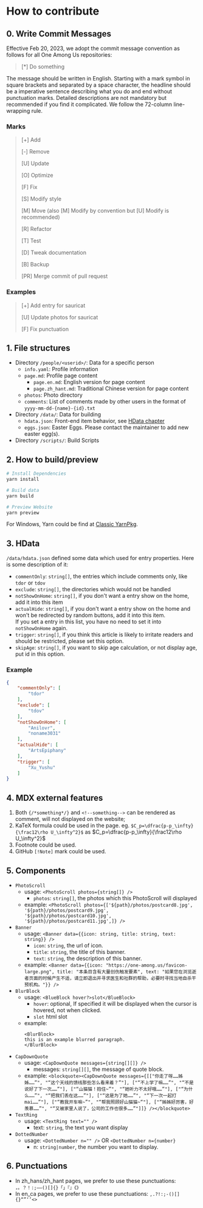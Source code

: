 
# How to contribute

## 0. Write Commit Messages

Effective Feb 20, 2023, we adopt the commit message convention as follows for all One Among Us repositories:

> [*] Do something

The message should be written in English. Starting with a mark symbol in square brackets and separated by a space character, the headline should be a imperative sentence describing what you do and end without punctuation marks. Detailed descriptions are not mandatory but recommended if you find it complicated. We follow the 72-column line-wrapping rule.

### Marks

> [+] Add
>
> [-] Remove
>
> [U] Update
>
> [O] Optimize
>
> [F] Fix
>
> [S] Modify style
>
> [M] Move (also [M] Modify by convention but [U] Modify is recommended)
>
> [R] Refactor
>
> [T] Test
>
> [D] Tweak documentation
>
> [B] Backup
>
> [PR] Merge commit of pull request

### Examples

> [+] Add entry for sauricat
>
> [U] Update photos for sauricat
>
> [F] Fix punctuation

## 1. File structures

* Directory `/people/<userid>/`: Data for a specific person
  * `info.yaml`: Profile information
  * `page.md`: Profile page content
    * `page.en.md`: English version for page content
    * `page.zh_hant.md`: Traditional Chinese version for page content
  * `photos`: Photo directory
  * `comments`: List of comments made by other users in the format of `yyyy-mm-dd-{name}-{id}.txt`
* Directory `/data/`: Data for building
  * `hdata.json`: Front-end item behavior, see [HData chapter](#3-hdata)
  * `eggs.json`: Easter Eggs. Please contact the maintainer to add new easter egg(s).
* Directory `/scripts/`: Build Scripts

## 2. How to build/preview

```sh
# Install Dependencies
yarn install

# Build data
yarn build

# Preview Website
yarn preview
```

For Windows, Yarn could be find at [Classic YarnPkg](https://classic.yarnpkg.com/lang/en/docs/install/#debian-stable).

## 3. HData

`/data/hdata.json` defined some data which used for entry properties. Here is some description of it:

* `commentOnly`: `string[]`, the entries which include comments only, like `tdor` or `tdov`
* `exclude`: `string[]`, the directories which would not be handled
* `notShowOnHome`: `string[]`, if you don't want a entry show on the home, add it into this item
* `actualHide`: `string[]`, if you don't want a entry show on the home and won't be redirected by random buttons, add it into this item.  
  If you set a entry in this list, you have no need to set it into `notShowOnHome` again.
* `trigger`: `string[]`, if you think this article is likely to irritate readers and should be restricted, please set this option.
* `skipAge`: `string[]`, if you want to skip age calculation, or not display age, put id in this option.

### Example

```json
{
    "commentOnly": [
        "tdor"
    ],
    "exclude": [
        "tdov"
    ],
    "notShowOnHome": [
        "Anilovr",
        "noname3031"
    ],
    "actualHide": [
        "ArtsEpiphany"
    ],
    "trigger": [
        "Xu_Yushu"
    ]
}
```

## 4. MDX external features

1. Both `{/*something*/}` and `<!--something-->` can be rendered as comment, will not displayed on the website;
2. KaTeX formula could be used in the page. eg. `$C_p=\dfrac{p-p_\infty}{\frac12\rho U_\infty^2}$` as $C_p=\dfrac{p-p_\infty}{\frac12\rho U_\infty^2}$
3. Footnote could be used.
4. GitHub `[!Note]` mark could be used.

## 5. Components

* `PhotoScroll`
  * usage: `<PhotoScroll photos={string[]} />`
    * `photos`: `string[]`, the photos which this PhotoScroll will displayed
  * example: `<PhotoScroll photos={['${path}/photos/postcard8.jpg', '${path}/photos/postcard9.jpg', '${path}/photos/postcard10.jpg', '${path}/photos/postcard11.jpg',]} />`
* `Banner`
  * usage: `<Banner data={{icon: string, title: string, text: string}} />`
    * `icon`: `string`, the url of icon.
    * `title`: `string`, the title of this banner.
    * `text`: `string`, the description of this banner.
  * example: `<Banner data={{icon: "https://one-among.us/favicon-large.png", title: "本条目含有大量创伤触发要素", text: "如果您在浏览逝者页面的时候产生不适，请立即退出并寻求医生和社群的帮助，必要时寻找当地自杀干预机构。"}} />`
* `BlurBlock`
  * usage: `<BlueBlock hover?>slot</BlueBlock>`
    * `hover`: optional, If specified it will be displayed when the cursor is hovered, not when clicked.
    * `slot` html slot
  * example:
    ```mdx
    <BlurBlock>
    this is an example blurred paragraph.
    </BlurBlock>
    ```
* `CapDownQuote`
  * usage: `<CapDownQuote messages={string[][]} />`
    * messages: `string[][]`, the message of quote block.
  * example: `<blockquote><CapDownQuote messages={[["你走了呀……姊姊……”", "“这个天线的馈线那些怎么看来着？”"], ["“不上学了嘛……”", "“不是说好了下一次……”"], ["“山猫猫！抱住~”", "“她听力不太好哦……”"], ["“为什么……”", "“把我们丢在这……”"], ["“这是为了她……”", "“下一次一起打mai……”"], ["“教我开车嘛~”", "“帮我照顾好山猫猫~“"], ["“姊姊好厉害，好羡慕……”", "“又被家里人说了，公司的工作也很多……”"]]} /></blockquote>`
* `TextRing`
  * usage: `<TextRing text="" />`
    * text: `string`, the text you want display
* `DottedNumber`
  * usage: `<DottedNumber n="" />` OR `<DottedNumber n={number}`
    * n: `string|number`, the number you want to display.

## 6. Punctuations

* In zh_hans/zh_hant pages, we prefer to use these punctuations: `，。？！:;——()[]{}「」『』《》`
* In en_ca pages, we prefer to use these punctuations: `,.?!:;-()[]{}“”‘’<>`

